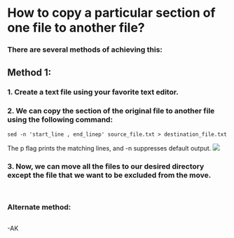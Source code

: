 # How to copy a particular section of one file to another file?

### There are several methods of achieving this:
## Method 1:
### 1. Create a text file using your favorite text editor.
### 2. We can copy the section of the original file to another file using the following command:
```
sed -n 'start_line , end_linep' source_file.txt > destination_file.txt
```
The p flag prints the matching lines, and -n suppresses default output.
![](https://github.com/amancs1422/Practice_Shell_Scripting/blob/95956a2a789db9c9cd448d9c5d0daf33755c3a84/Images/Section_Copy1.jpg)<br>
### 3. Now, we can move all the files to our desired directory except the file that we want to be excluded from the move.
```

```
![]()<br>
### Alternate method: 
```

```

-AK
